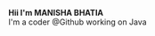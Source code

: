 <b>Hii I'm MANISHA BHATIA</b>
<br>I'm a coder @Github working on Java


<!-- - 👋 Hi, I’m @19ManishaBhatia
- 👀 I’m interested in helping out you with my java codes
- 🌱 I’m currently learning java
- 💞️ I’m looking to collaborate with java learners as I am 
<!--- 📫 How to reach me ...

19ManishaBhatia/19ManishaBhatia is a ✨ special ✨ repository because its `README.md` (this file) appears on your GitHub profile.
You can click the Preview link to take a look at your changes.
--->
